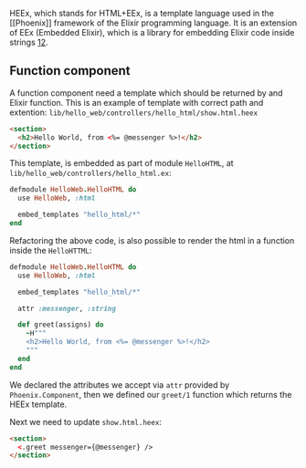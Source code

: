 HEEx, which stands for HTML+EEx, is a template language used in the [[Phoenix]] framework of the Elixir programming language. It is an extension of EEx (Embedded Elixir), which is a library for embedding Elixir code inside strings [1](https://hexdocs.pm/phoenix/components.html)[2](https://studioindie.co/blog/heex-guide/).

## Function component
A function component need a template which should be returned by and Elixir function. This is an example of template with correct path and extention: `lib/hello_web/controllers/hello_html/show.html.heex`
```html
<section>
  <h2>Hello World, from <%= @messenger %>!</h2>
</section>
```
This template, is embedded as part of module `HelloHTML`, at `lib/hello_web/controllers/hello_html.ex`:
```rb
defmodule HelloWeb.HelloHTML do
  use HelloWeb, :html

  embed_templates "hello_html/*"
end
```

Refactoring the above code, is also possible to render the html in a function inside the `HelloHTTML`:
```rb
defmodule HelloWeb.HelloHTML do
  use HelloWeb, :html

  embed_templates "hello_html/*"

  attr :messenger, :string

  def greet(assigns) do
    ~H"""
    <h2>Hello World, from <%= @messenger %>!</h2>
    """
  end
end
```
We declared the attributes we accept via `attr` provided by `Phoenix.Component`, then we defined our `greet/1` function which returns the HEEx template.

Next we need to update `show.html.heex`:
```html
<section>
  <.greet messenger={@messenger} />
</section>
```